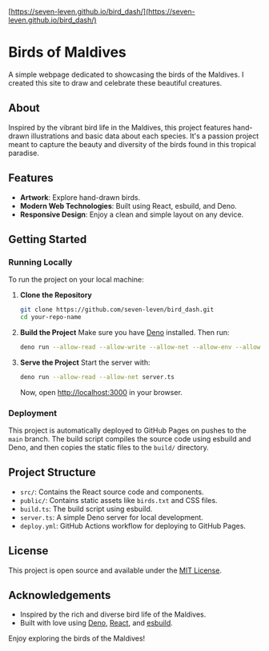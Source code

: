 [https://seven-leven.github.io/bird_dash/](https://seven-leven.github.io/bird_dash/)

# Birds of Maldives

A simple webpage dedicated to showcasing the birds of the Maldives. I created
this site to draw and celebrate these beautiful creatures.

## About

Inspired by the vibrant bird life in the Maldives, this project features
hand-drawn illustrations and basic data about each species. It's a passion
project meant to capture the beauty and diversity of the birds found in this
tropical paradise.

## Features

- **Artwork**: Explore hand-drawn birds.
- **Modern Web Technologies**: Built using React, esbuild, and Deno.
- **Responsive Design**: Enjoy a clean and simple layout on any device.

## Getting Started

### Running Locally

To run the project on your local machine:

1. **Clone the Repository**
   ```bash
   git clone https://github.com/seven-leven/bird_dash.git
   cd your-repo-name
   ```

2. **Build the Project** Make sure you have [Deno](https://deno.land/)
   installed. Then run:
   ```bash
   deno run --allow-read --allow-write --allow-net --allow-env --allow-run build.ts
   ```

3. **Serve the Project** Start the server with:
   ```bash
   deno run --allow-read --allow-net server.ts
   ```
   Now, open [http://localhost:3000](http://localhost:3000) in your browser.

### Deployment

This project is automatically deployed to GitHub Pages on pushes to the `main`
branch. The build script compiles the source code using esbuild and Deno, and
then copies the static files to the `build/` directory.

## Project Structure

- `src/`: Contains the React source code and components.
- `public/`: Contains static assets like `birds.txt` and CSS files.
- `build.ts`: The build script using esbuild.
- `server.ts`: A simple Deno server for local development.
- `deploy.yml`: GitHub Actions workflow for deploying to GitHub Pages.

## License

This project is open source and available under the [MIT License](LICENSE).

## Acknowledgements

- Inspired by the rich and diverse bird life of the Maldives.
- Built with love using [Deno](https://deno.land/),
  [React](https://reactjs.org/), and [esbuild](https://esbuild.github.io/).

Enjoy exploring the birds of the Maldives!
